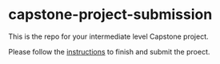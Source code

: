 # capstone-project-submission
This is the repo for your intermediate level Capstone project.

Please follow the [instructions]() to finish and submit the proect.